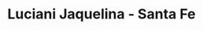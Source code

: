---
title: "Luciani Jaquelina - Santa Fe"
url: /san-jose-de-la-esquina/luciani-jaquelina-santa-fe/
shop: ropa
---